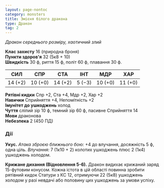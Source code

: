 ```yaml
---
layout: page-nontoc
category: monsters
title: Змієня білого дракона
type: Дракон
tag: 2
---
```


_Дракон середнього розміру, хаотичний злий_

**Клас захисту** 16 (природна броня)    
**Пункти здоров'я** 32 (5к8 + 10)    
**Швидкість** 30 ф, риття 15 ф, політ 60 ф, плавання 30 ф.

| СИЛ     | СПР     | СТА     | ІНТ    | МДР     | ХАР     |
| ------- | ------- | ------- | ------ | ------- | ------- |
| 14 (+2) | 10 (+0) | 14 (+2) | 5 (−3) | 10 (+0) | 11 (+0) |

**Рятівні кидки** Спр +2, Ста +4, Мдр +2, Хар +2    
**Навички** Сприйняття +4, Непомітність +2    
**Імунітет до ушкоджень** холод    
**Чуття** сліпий зір 10 ф, темний зір 60 ф, пасивне Сприйняття 14    
**Мови** драконова    
**Небезпека** 2 (450 ПД)

### Дії
**Укус.** _Атака зброєю ближнього бою:_ +4 до влучання, досяжність 5 ф, одна ціль. _Влучання:_ 7 (1к10 + 2) колотих ушкоджень плюс 2 (1к4) ушкоджень холодом.    

**Крижане дихання (Відновлення 5-6).** Дракон видихає крижаний заряд 15-футовим конусом. Кожна істота в цій області повинна зробити рятівний кидок Статури з КС 12, отримуючи 22 (5к8) ушкоджень холодом у разі невдачі або половину цих ушкоджень за умови успіху.
